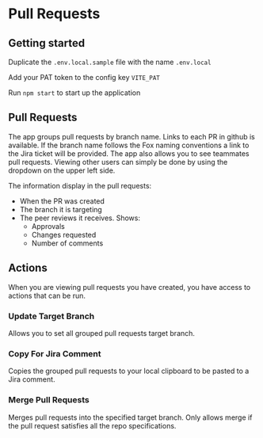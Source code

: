 # Pull Requests

## Getting started

Duplicate the `.env.local.sample` file with the name `.env.local`

Add your PAT token to the config key `VITE_PAT`

Run `npm start` to start up the application

## Pull Requests

The app groups pull requests by branch name. Links to each PR in github is available. If the branch name follows the Fox naming conventions a link to the Jira ticket will be provided. The app also allows you to see teammates pull requests. Viewing other users can simply be done by using the dropdown on the upper left side.

The information display in the pull requests:
- When the PR was created
- The branch it is targeting
- The peer reviews it receives. Shows:
  - Approvals
  - Changes requested
  - Number of comments

## Actions

When you are viewing pull requests you have created, you have access to actions that can be run.

### Update Target Branch

Allows you to set all grouped pull requests target branch.

### Copy For Jira Comment

Copies the grouped pull requests to your local clipboard to be pasted to a Jira comment.

### Merge Pull Requests

Merges pull requests into the specified target branch. Only allows merge if the pull request satisfies all the repo specifications.

